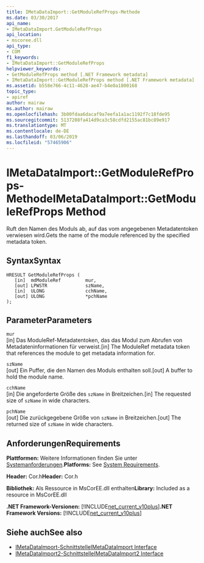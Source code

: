 ```yaml
---
title: IMetaDataImport::GetModuleRefProps-Methode
ms.date: 03/30/2017
api_name:
- IMetaDataImport.GetModuleRefProps
api_location:
- mscoree.dll
api_type:
- COM
f1_keywords:
- IMetaDataImport::GetModuleRefProps
helpviewer_keywords:
- GetModuleRefProps method [.NET Framework metadata]
- IMetaDataImport::GetModuleRefProps method [.NET Framework metadata]
ms.assetid: b558e766-4c11-4628-ae47-b4e0a1800168
topic_type:
- apiref
author: mairaw
ms.author: mairaw
ms.openlocfilehash: 3b00fdaa6dacaf9a7eefa1a1ac1192f7c18fde95
ms.sourcegitcommit: 5137208fa414d9ca3c58cdfd2155ac81bc89e917
ms.translationtype: MT
ms.contentlocale: de-DE
ms.lasthandoff: 03/06/2019
ms.locfileid: "57465906"
---
```

# <a name="imetadataimportgetmodulerefprops-method"></a><span data-ttu-id="e403a-102">IMetaDataImport::GetModuleRefProps-Methode</span><span class="sxs-lookup"><span data-stu-id="e403a-102">IMetaDataImport::GetModuleRefProps Method</span></span>
<span data-ttu-id="e403a-103">Ruft den Namen des Moduls ab, auf das vom angegebenen Metadatentoken verwiesen wird.</span><span class="sxs-lookup"><span data-stu-id="e403a-103">Gets the name of the module referenced by the specified metadata token.</span></span>  
  
## <a name="syntax"></a><span data-ttu-id="e403a-104">Syntax</span><span class="sxs-lookup"><span data-stu-id="e403a-104">Syntax</span></span>  
  
```  
HRESULT GetModuleRefProps (  
   [in]  mdModuleRef         mur,  
   [out] LPWSTR              szName,   
   [in]  ULONG               cchName,   
   [out] ULONG               *pchName   
);  
```  
  
## <a name="parameters"></a><span data-ttu-id="e403a-105">Parameter</span><span class="sxs-lookup"><span data-stu-id="e403a-105">Parameters</span></span>  
 `mur`  
 <span data-ttu-id="e403a-106">[in] Das ModuleRef-Metadatentoken, das das Modul zum Abrufen von Metadateninformationen für verweist.</span><span class="sxs-lookup"><span data-stu-id="e403a-106">[in] The ModuleRef metadata token that references the module to get metadata information for.</span></span>  
  
 `szName`  
 <span data-ttu-id="e403a-107">[out] Ein Puffer, die den Namen des Moduls enthalten soll.</span><span class="sxs-lookup"><span data-stu-id="e403a-107">[out] A buffer to hold the module name.</span></span>  
  
 `cchName`  
 <span data-ttu-id="e403a-108">[in] Die angeforderte Größe des `szName` in Breitzeichen.</span><span class="sxs-lookup"><span data-stu-id="e403a-108">[in] The requested size of `szName` in wide characters.</span></span>  
  
 `pchName`  
 <span data-ttu-id="e403a-109">[out] Die zurückgegebene Größe von `szName` in Breitzeichen.</span><span class="sxs-lookup"><span data-stu-id="e403a-109">[out] The returned size of `szName` in wide characters.</span></span>  
  
## <a name="requirements"></a><span data-ttu-id="e403a-110">Anforderungen</span><span class="sxs-lookup"><span data-stu-id="e403a-110">Requirements</span></span>  
 <span data-ttu-id="e403a-111">**Plattformen:** Weitere Informationen finden Sie unter [Systemanforderungen](../../../../docs/framework/get-started/system-requirements.md).</span><span class="sxs-lookup"><span data-stu-id="e403a-111">**Platforms:** See [System Requirements](../../../../docs/framework/get-started/system-requirements.md).</span></span>  
  
 <span data-ttu-id="e403a-112">**Header:** Cor.h</span><span class="sxs-lookup"><span data-stu-id="e403a-112">**Header:** Cor.h</span></span>  
  
 <span data-ttu-id="e403a-113">**Bibliothek:** Als Ressource in MsCorEE.dll enthalten</span><span class="sxs-lookup"><span data-stu-id="e403a-113">**Library:** Included as a resource in MsCorEE.dll</span></span>  
  
 <span data-ttu-id="e403a-114">**.NET Framework-Versionen:** [!INCLUDE[net_current_v10plus](../../../../includes/net-current-v10plus-md.md)]</span><span class="sxs-lookup"><span data-stu-id="e403a-114">**.NET Framework Versions:** [!INCLUDE[net_current_v10plus](../../../../includes/net-current-v10plus-md.md)]</span></span>  
  
## <a name="see-also"></a><span data-ttu-id="e403a-115">Siehe auch</span><span class="sxs-lookup"><span data-stu-id="e403a-115">See also</span></span>
- [<span data-ttu-id="e403a-116">IMetaDataImport-Schnittstelle</span><span class="sxs-lookup"><span data-stu-id="e403a-116">IMetaDataImport Interface</span></span>](../../../../docs/framework/unmanaged-api/metadata/imetadataimport-interface.md)
- [<span data-ttu-id="e403a-117">IMetaDataImport2-Schnittstelle</span><span class="sxs-lookup"><span data-stu-id="e403a-117">IMetaDataImport2 Interface</span></span>](../../../../docs/framework/unmanaged-api/metadata/imetadataimport2-interface.md)
